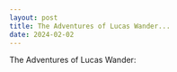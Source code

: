 ```yaml
---
layout: post
title: The Adventures of Lucas Wander...
date: 2024-02-02
---
```

The Adventures of Lucas Wander:
